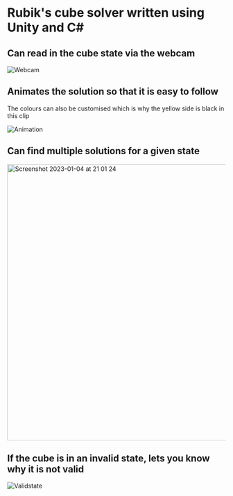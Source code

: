 # Rubik's cube solver written using Unity and C#

## Can read in the cube state via the webcam
![Webcam](https://user-images.githubusercontent.com/63309989/210647429-b09d04f8-f857-4e6c-8b06-e4424e3d823f.gif)

## Animates the solution so that it is easy to follow
The colours can also be customised which is why the yellow side is black in this clip

![Animation](https://user-images.githubusercontent.com/63309989/210648687-36c2f468-7fcf-4034-b602-587bb5aa38c8.gif)

## Can find multiple solutions for a given state
<img width="636" alt="Screenshot 2023-01-04 at 21 01 24" src="https://user-images.githubusercontent.com/63309989/210649195-9a23588b-7c0c-47d4-8771-ba05186262a0.png">


## If the cube is in an invalid state, lets you know why it is not valid
![Validstate](https://user-images.githubusercontent.com/63309989/210647808-6db05e5a-afd5-495b-9dee-3ecd741a5bff.gif)

